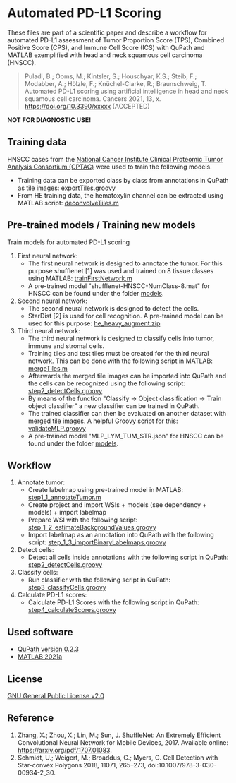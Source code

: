 # Automated PD-L1 Scoring
These files are part of a scientific paper and describe a workflow for automated PD-L1 assessment of Tumor Proportion Score (TPS), Combined Positive Score (CPS), and Immune Cell Score (ICS) with QuPath and MATLAB exemplified with head and neck squamous cell carcinoma (HNSCC). 

> Puladi, B.; Ooms, M.; Kintsler, S.; Houschyar, K.S.; Steib, F.; Modabber, A.; Hölzle, F.; Knüchel-Clarke, R.; Braunschweig, T. Automated PD-L1 scoring using artificial intelligence in head and neck squamous cell carcinoma. Cancers 2021, 13, x. https://doi.org/10.3390/xxxxx (ACCEPTED)


**NOT FOR DIAGNOSTIC USE!**

## Training data
HNSCC cases from the [National Cancer Institute Clinical Proteomic Tumor Analysis Consortium (CPTAC)](https://wiki.cancerimagingarchive.net/display/Public/CPTAC-HNSCC) were used to train the following models.

- Training data can be exported class by class from annotations in QuPath as tile images: [exportTiles.groovy](/training/exportTiles.groovy)
- From HE training data, the hematoxylin channel can be extracted using MATLAB script: [deconvolveTiles.m](/training/deconvolveTiles.m)

## Pre-trained models / Training new models

Train models for automated PD-L1 scoring 

1. First neural network:
    - The first neural network is designed to annotate the tumor. For this purpose shufflenet [1] was used and trained on 8 tissue classes using MATLAB: [trainFirstNetwork.m](/training/trainFirstNetwork.m)
    - A pre-trained model "shufflenet-HNSCC-NumClass-8.mat" for HNSCC can be found under the folder [models](/models/).
2. Second neural network:
    - The second neural network is designed to detect the cells.
    - StarDist [2] is used for cell recognition. A pre-trained model can be used for this purpose: [he_heavy_augment.zip](https://github.com/stardist/stardist-imagej/tree/master/src/main/resources/models/2D/he_heavy_augment.zip)
3. Third neural network:
    - The third neural network is designed to classify cells into tumor, immune and stromal cells.
    - Training tiles and test tiles must be created for the third neural network. This can be done with the following script in MATLAB: [mergeTiles.m](/training/mergeTiles.m)
    - Afterwards the merged tile images can be imported into QuPath and the cells can be recognized using the following script: [step2_detectCells.groovy](workflow/step2_detectCells.groovy)
    - By means of the function "Classify &#8594; Object classification &#8594; Train object classifier" a new classifier can be trained in QuPath.
    - The trained classifier can then be evaluated on another dataset with merged tile images. A helpful Groovy script for this: [validateMLP.groovy](training/validateMLP.groovy)
    - A pre-trained model "MLP_LYM_TUM_STR.json" for HNSCC can be found under the folder [models](/models/).

## Workflow
1. Annotate tumor:
    - Create labelmap using pre-trained model in MATLAB: [step1_1_annotateTumor.m](workflow/step1_1_annotateTumor.m)
    - Create project and import WSIs + models (see dependency + models) + import labelmap
    - Prepare WSI with the  following script: [step_1_2_estimateBackgroundValues.groovy](dependency/step_1_2_estimateBackgroundValues.groovy)
    - Import labelmap as an annotation into QuPath with the following script: [step_1_3_importBinaryLabelmaps.groovy ](dependency/step_1_3_importBinaryLabelmaps.groovy)
2. Detect cells:
    - Detect all cells inside annotations with the following script in QuPath: [step2_detectCells.groovy](workflow/step2_detectCells.groovy)
3. Classify cells:
    - Run classifier with the following script in QuPath: [step3_classifyCells.groovy](workflow/step3_classifyCells.groov)
4. Calculate PD-L1 scores:
    - Calculate PD-L1 Scores with the following script in QuPath: [step4_calculateScores.groovy](workflow/step4_calculateScores.groovy)

## Used software
- [QuPath version 0.2.3](https://github.com/qupath/qupath)
- [MATLAB 2021a](https://www.mathworks.com)

## License
[GNU General Public License v2.0](/LICENSE)

## Reference
1. Zhang, X.; Zhou, X.; Lin, M.; Sun, J. ShuffleNet: An Extremely Efficient Convolutional Neural Network for Mobile Devices, 2017. Available online: https://arxiv.org/pdf/1707.01083.
2. Schmidt, U.; Weigert, M.; Broaddus, C.; Myers, G. Cell Detection with Star-convex Polygons 2018, 11071, 265–273, doi:10.1007/978-3-030-00934-2_30.

